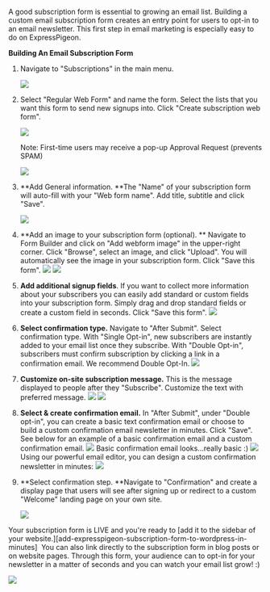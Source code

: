 A good subscription form is essential to growing an email list. Building
a custom email subscription form creates an entry point for users to
opt-in to an email newsletter. This first step in email marketing is
especially easy to do on ExpressPigeon.

**Building An Email Subscription Form**

1.  Navigate to "Subscriptions" in the main menu.

    ![](/blog/images/2013/subscriptions_1.png)

2.  Select "Regular Web Form" and name the form. Select the lists that
    you want this form to send new signups into. Click "Create
    subscription web form".

    ![](/blog/images/2013/subscriptions_2.png )

    Note: First-time users
    may receive a pop-up Approval Request (prevents SPAM)

    ![](/blog/images/2013/subscriptions_3.png )

3.  **Add General information. **The "Name" of your subscription form
    will auto-fill with your "Web form name". Add title, subtitle and
    click "Save".

    ![](/blog/images/2013/subscriptions_4.png )

4.  **Add an image to your subscription form (optional). ** Navigate to
    Form Builder and click on "Add webform image" in the upper-right
    corner. Click "Browse", select an image, and click "Upload". You
    will automatically see the image in your subscription form. Click
    "Save this form".
    ![](/blog/images/2013/subscriptions_5.png)
    ![](/blog/images/2013/subscriptions_6.png)
5.  **Add additional signup fields**. If you want to collect more
    information about your subscribers you can easily add standard or
    custom fields into your subscription form. Simply drag and drop
    standard fields or create a custom field in seconds. Click "Save
    this form".
    ![](/blog/images/2013/subscriptions_7.png )

6.  **Select confirmation type.** Navigate to "After Submit". Select
    confirmation type. With "Single Opt-in", new subscribers are
    instantly added to your email list once they subscribe. With "Double
    Opt-in", subscribers must confirm subscription by clicking a link in
    a confirmation email. We recommend Double Opt-In.
    ![](/blog/images/2013/subscriptions_8.png )
7.  **Customize on-site subscription message.** This is the message
    displayed to people after they "Subscribe". Customize the text with
    preferred message.
   ![](/blog/images/2013/subscriptions_9.png )
   ![](/blog/images/2013/subscriptions_10.png )
8.  **Select & create confirmation email.** In "After Submit", under
    "Double opt-in", you can create a basic text confirmation email or
    choose to build a custom confirmation email newsletter in minutes.
    Click "Save". See below for an example of a basic confirmation email
    and a custom confirmation email.
    ![](/blog/images/2013/subscriptions_11.png )
    Basic     confirmation email looks...really basic :)
    ![](/blog/images/2013/subscriptions_12.png )
    Using our powerful email editor, you can design a custom
    confirmation newsletter in minutes:
    ![](/blog/images/2013/subscriptions_13.png)
9.  **Select confirmation step. **Navigate to "Confirmation" and create
    a display page that users will see after signing up or redirect to a
    custom "Welcome" landing page on your own site.

    ![](/blog/images/2013/subscriptions_14.png )

Your subscription form is LIVE and you&apos;re ready to [add it to the sidebar of your website.][add-expresspigeon-subscription-form-to-wordpress-in-minutes] 
You can also link directly to the subscription form in blog posts or on website pages. Through this form,
your audience can to opt-in for your newsletter in a matter of seconds
and you can watch your email list grow! :)

![](/blog/images/2013/subscriptions_15.png )
